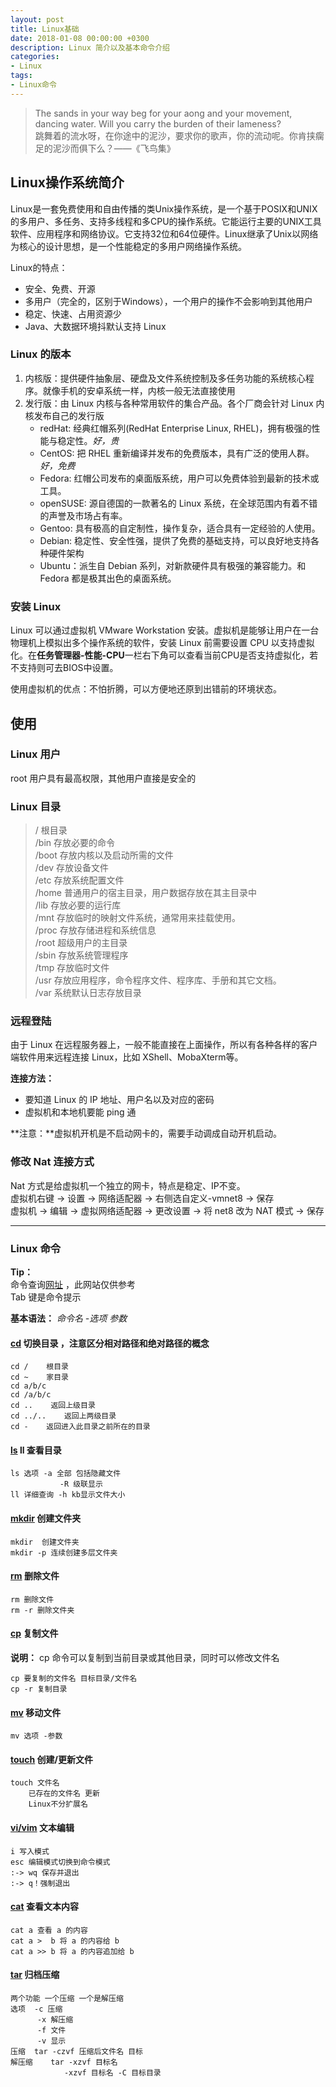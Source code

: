 ```yaml
---
layout: post
title: Linux基础
date: 2018-01-08 00:00:00 +0300
description: Linux 简介以及基本命令介绍
categories:
- Linux
tags: 
- Linux命令
---
```



<blockquote class="blockquote-center">
	The sands in your way beg for your aong and your movement, dancing water. Will you carry the burden of their lameness? <br>
	跳舞着的流水呀，在你途中的泥沙，要求你的歌声，你的流动呢。你肯挟瘸足的泥沙而俱下么？——《飞鸟集》
</blockquote>

## Linux操作系统简介

Linux是一套免费使用和自由传播的类Unix操作系统，是一个基于POSIX和UNIX的多用户、多任务、支持多线程和多CPU的操作系统。它能运行主要的UNIX工具软件、应用程序和网络协议。它支持32位和64位硬件。Linux继承了Unix以网络为核心的设计思想，是一个性能稳定的多用户网络操作系统。

Linux的特点：<br>
+ 安全、免费、开源
+ 多用户（完全的，区别于Windows），一个用户的操作不会影响到其他用户
+ 稳定、快速、占用资源少
+ Java、大数据环境抖默认支持 Linux

### Linux 的版本

1. 内核版：提供硬件抽象层、硬盘及文件系统控制及多任务功能的系统核心程序。就像手机的安卓系统一样，内核一般无法直接使用
2. 发行版：由 Linux 内核与各种常用软件的集合产品。各个厂商会针对 Linux 内核发布自己的发行版
    + redHat: 经典红帽系列(RedHat Enterprise Linux, RHEL)，拥有极强的性能与稳定性。*好，贵*
    + CentOS: 把 RHEL 重新编译并发布的免费版本，具有广泛的使用人群。*好，免费*
    + Fedora: 红帽公司发布的桌面版系统，用户可以免费体验到最新的技术或工具。
    + openSUSE: 源自德国的一款著名的 Linux 系统，在全球范围内有着不错的声誉及市场占有率。
    + Gentoo: 具有极高的自定制性，操作复杂，适合具有一定经验的人使用。
    + Debian: 稳定性、安全性强，提供了免费的基础支持，可以良好地支持各种硬件架构
    + Ubuntu：派生自 Debian 系列，对新款硬件具有极强的兼容能力。和 Fedora 都是极其出色的桌面系统。

### 安装 Linux

Linux 可以通过虚拟机 VMware Workstation 安装。虚拟机是能够让用户在一台物理机上模拟出多个操作系统的软件，安装 Linux 前需要设置 CPU 以支持虚拟化。在**任务管理器-性能-CPU**一栏右下角可以查看当前CPU是否支持虚拟化，若不支持则可去BIOS中设置。

使用虚拟机的优点：不怕折腾，可以方便地还原到出错前的环境状态。

## 使用

### Linux 用户

root 用户具有最高权限，其他用户直接是安全的

### Linux 目录

> / 根目录 <br>
> /bin 存放必要的命令 <br>
> /boot 存放内核以及启动所需的文件 <br>
> /dev 存放设备文件 <br>
> /etc 存放系统配置文件 <br>
> /home 普通用户的宿主目录，用户数据存放在其主目录中 <br>
> /lib 存放必要的运行库 <br>
> /mnt 存放临时的映射文件系统，通常用来挂载使用。<br>
> /proc 存放存储进程和系统信息 <br>
> /root 超级用户的主目录 <br>
> /sbin 存放系统管理程序 <br>
> /tmp 存放临时文件 <br>
> /usr 存放应用程序，命令程序文件、程序库、手册和其它文档。 <br>
> /var 系统默认日志存放目录

### 远程登陆

由于 Linux 在远程服务器上，一般不能直接在上面操作，所以有各种各样的客户端软件用来远程连接 Linux，比如 XShell、MobaXterm等。

**连接方法：** <br>
+ 要知道 Linux 的 IP 地址、用户名以及对应的密码
+ 虚拟机和本地机要能 ping 通

**注意：**虚拟机开机是不启动网卡的，需要手动调成自动开机启动。

### 修改 Nat 连接方式

Nat 方式是给虚拟机一个独立的网卡，特点是稳定、IP不变。<br>
虚拟机右键 -> 设置 -> 网络适配器 -> 右侧选自定义-vmnet8 -> 保存 <br>
虚拟机 -> 编辑 -> 虚拟网络适配器 -> 更改设置 -> 将 net8 改为 NAT 模式 -> 保存

-----------------------------------------------------------------------------

### Linux 命令

**Tip：** <br>
命令查询[网址](http://man.linuxde.net/) ，此网站仅供参考<br>
Tab 键是命令提示

**基本语法：** *命令名 -选项 参数*


#### [cd](http://man.linuxde.net/cd) 切换目录 ，注意区分相对路径和绝对路径的概念

```shell
cd /    根目录
cd ~    家目录
cd a/b/c
cd /a/b/c
cd ..    返回上级目录
cd ../..    返回上两级目录
cd -    返回进入此目录之前所在的目录
```

#### [ls](http://man.linuxde.net/ls) ll 查看目录

``` shell
ls 选项 -a 全部 包括隐藏文件 
           -R 级联显示 
ll 详细查询 -h kb显示文件大小
``` 

#### [mkdir](http://man.linuxde.net/mkdir) 创建文件夹

``` shell
mkdir  创建文件夹 
mkdir -p 连续创建多层文件夹
```

#### [rm](http://man.linuxde.net/rm) 删除文件

``` shell
rm 删除文件 
rm -r 删除文件夹
``` 

#### [cp](http://man.linuxde.net/cp) 复制文件

**说明：** cp 命令可以复制到当前目录或其他目录，同时可以修改文件名
``` shell
cp 要复制的文件名 目标目录/文件名 
cp -r 复制目录
```

#### [mv](http://man.linuxde.net/mv) 移动文件

``` shell
mv 选项 -参数
```

#### [touch](http://man.linuxde.net/touch) 创建/更新文件

``` shell
touch 文件名  
    已存在的文件名 更新
    Linux不分扩展名
```

#### [vi/vim](http://man.linuxde.net/vi) 文本编辑 

``` shell
i 写入模式 
esc 编辑模式切换到命令模式 
:-> wq 保存并退出 
:-> q！强制退出 
```

#### [cat](http://man.linuxde.net/cat) 查看文本内容

``` shell
cat a 查看 a 的内容
cat a >  b 将 a 的内容给 b
cat a >> b 将 a 的内容追加给 b
```

#### [tar](http://man.linuxde.net/tar) 归档压缩 

``` shell
两个功能 一个压缩 一个是解压缩 
选项  -c 压缩   
      -x 解压缩
      -f 文件 
      -v 显示 
压缩  tar -czvf 压缩后文件名 目标
解压缩    tar -xzvf 目标名 
            -xzvf 目标名 -C 目标目录
```







